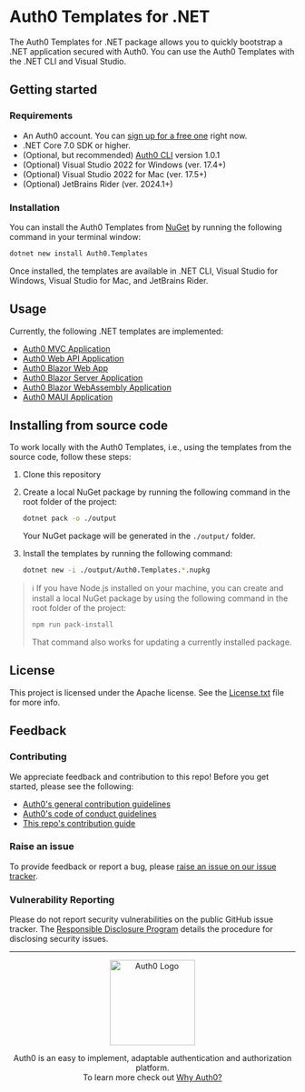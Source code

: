 # Auth0 Templates for .NET
The Auth0 Templates for .NET package allows you to quickly bootstrap a .NET application secured with Auth0. You can use the Auth0 Templates with the .NET CLI and Visual Studio.

## Getting started

### Requirements

* An Auth0 account. You can [sign up for a free one](https://auth0.com/signup) right now.
* .NET Core 7.0 SDK or higher.
* (Optional, but recommended) [Auth0 CLI](https://github.com/auth0/auth0-cli) version 1.0.1
* (Optional) Visual Studio 2022 for Windows (ver. 17.4+)
* (Optional) Visual Studio 2022 for Mac (ver. 17.5+)
* (Optional) JetBrains Rider (ver. 2024.1+)

### Installation

You can install the Auth0 Templates from [NuGet](https://www.nuget.org/packages/Auth0.Templates/) by running the following command in your terminal window:

```bash
dotnet new install Auth0.Templates
```

Once installed, the templates are available in .NET CLI, Visual Studio for Windows, Visual Studio for Mac, and JetBrains Rider.

## Usage

Currently, the following .NET templates are implemented:

- [Auth0 MVC Application](docs/auth0webapp.md)
- [Auth0 Web API Application](docs/auth0webapi.md)
- [Auth0 Blazor Web App](docs/auth0blazor.md)
- [Auth0 Blazor Server Application](docs/auth0blazorserver.md)
- [Auth0 Blazor WebAssembly Application](docs/auth0blazorwasm.md)
- [Auth0 MAUI Application](docs/auth0maui.md)

## Installing from source code

To work locally with the Auth0 Templates, i.e., using the templates from the source code, follow these steps:

1. Clone this repository

2. Create a local NuGet package by running the following command in the root folder of the project:

   ```bash
   dotnet pack -o ./output
   ```

   Your NuGet package will be generated in the `./output/` folder.

3. Install the templates by running the following command:

   ```bash
   dotnet new -i ./output/Auth0.Templates.*.nupkg
   ```



> :information_source: If you have Node.js installed on your machine, you can create and install a local NuGet package by using the following command in the root folder of the project:
>
>```bash
>npm run pack-install
>```
>
> That command also works for updating a currently installed package.

## License

This project is licensed under the Apache license. See the [License.txt](License.txt) file for more info.

## Feedback
### Contributing

We appreciate feedback and contribution to this repo! Before you get started, please see the following:

- [Auth0's general contribution guidelines](https://github.com/auth0/open-source-template/blob/master/GENERAL-CONTRIBUTING.md)
- [Auth0's code of conduct guidelines](https://github.com/auth0/open-source-template/blob/master/CODE-OF-CONDUCT.md)
- [This repo's contribution guide](https://github.com/auth0/auth0-dotnet-templates/blob/main/CONTRIBUTING.md)

### Raise an issue

To provide feedback or report a bug, please [raise an issue on our issue tracker](https://github.com/auth0/auth0-dotnet-templates/issues).

### Vulnerability Reporting

Please do not report security vulnerabilities on the public GitHub issue tracker. The [Responsible Disclosure Program](https://auth0.com/responsible-disclosure-policy) details the procedure for disclosing security issues.

---

<p align="center">
  <picture>
    <source media="(prefers-color-scheme: light)" srcset="https://cdn.auth0.com/website/sdks/logos/auth0_light_mode.png"   width="150">
    <source media="(prefers-color-scheme: dark)" srcset="https://cdn.auth0.com/website/sdks/logos/auth0_dark_mode.png" width="150">
    <img alt="Auth0 Logo" src="https://cdn.auth0.com/website/sdks/logos/auth0_light_mode.png" width="150">
  </picture>
</p>
<p align="center">Auth0 is an easy to implement, adaptable authentication and authorization platform.<br> To learn more check out <a href="https://auth0.com/why-auth0">Why Auth0?</a></p>

